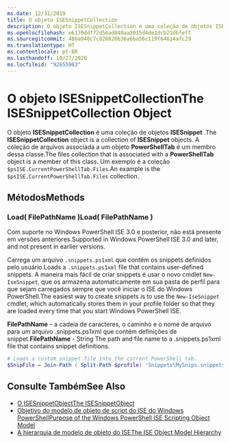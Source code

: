 ```yaml
---
ms.date: 12/31/2019
title: O objeto ISESnippetCollection
description: O objeto ISESnippetCollection é uma coleção de objetos ISESnippet. A coleção de arquivos associada a um objeto PowerShellTab é um membro dessa classe.
ms.openlocfilehash: e6170ddf72d5ead840aa3015d4de1dcb21dbfeff
ms.sourcegitcommit: 488a940c7c828820b36a6ba56c119f64614afc29
ms.translationtype: HT
ms.contentlocale: pt-BR
ms.lasthandoff: 10/27/2020
ms.locfileid: "92655983"
---
```

# <a name="the-isesnippetcollection-object"></a><span data-ttu-id="09577-104">O objeto ISESnippetCollection</span><span class="sxs-lookup"><span data-stu-id="09577-104">The ISESnippetCollection Object</span></span>

<span data-ttu-id="09577-105">O objeto **ISESnippetCollection** é uma coleção de objetos **ISESnippet** .</span><span class="sxs-lookup"><span data-stu-id="09577-105">The **ISESnippetCollection** object is a collection of **ISESnippet** objects.</span></span> <span data-ttu-id="09577-106">A coleção de arquivos associada a um objeto **PowerShellTab** é um membro dessa classe.</span><span class="sxs-lookup"><span data-stu-id="09577-106">The files collection that is associated with a **PowerShellTab** object is a member of this class.</span></span> <span data-ttu-id="09577-107">Um exemplo é a coleção `$psISE.CurrentPowerShellTab.Files`.</span><span class="sxs-lookup"><span data-stu-id="09577-107">An example is the `$psISE.CurrentPowerShellTab.Files` collection.</span></span>

## <a name="methods"></a><span data-ttu-id="09577-108">Métodos</span><span class="sxs-lookup"><span data-stu-id="09577-108">Methods</span></span>

### <a name="load-filepathname-"></a><span data-ttu-id="09577-109">Load\( FilePathName \)</span><span class="sxs-lookup"><span data-stu-id="09577-109">Load\( FilePathName \)</span></span>

<span data-ttu-id="09577-110">Com suporte no Windows PowerShell ISE 3.0 e posterior, não está presente em versões anteriores.</span><span class="sxs-lookup"><span data-stu-id="09577-110">Supported in Windows PowerShell ISE 3.0 and later, and not present in earlier versions.</span></span>

<span data-ttu-id="09577-111">Carrega um arquivo `.snippets.ps1xml` que contém os snippets definidos pelo usuário.</span><span class="sxs-lookup"><span data-stu-id="09577-111">Loads a `.snippets.ps1xml` file that contains user-defined snippets.</span></span> <span data-ttu-id="09577-112">A maneira mais fácil de criar snippets é usar o novo cmdlet `New-IseSnippet`, que os armazena automaticamente em sua pasta de perfil para que sejam carregados sempre que você iniciar o ISE do Windows PowerShell.</span><span class="sxs-lookup"><span data-stu-id="09577-112">The easiest way to create snippets is to use the `New-IseSnippet` cmdlet, which automatically stores them in your profile folder so that they are loaded every time that you start Windows PowerShell ISE.</span></span>

<span data-ttu-id="09577-113">**FilePathName** – a cadeia de caracteres, o caminho e o nome de arquivo para um arquivo .snippets.ps1xml que contém definições de snippet.</span><span class="sxs-lookup"><span data-stu-id="09577-113">**FilePathName** - String The path and file name to a .snippets.ps1xml file that contains snippet definitions.</span></span>

```powershell
# Loads a custom snippet file into the current PowerShell tab.
$SnipFile = Join-Path ( Split-Path $profile) 'Snippets\MySnips.snippets.ps1xml' $psISE.CurrentPowerShellTab.Snippets.Add($SnipPath)
```

## <a name="see-also"></a><span data-ttu-id="09577-114">Consulte Também</span><span class="sxs-lookup"><span data-stu-id="09577-114">See Also</span></span>

- [<span data-ttu-id="09577-115">O ISESnippetObject</span><span class="sxs-lookup"><span data-stu-id="09577-115">The ISESnippetObject</span></span>](The-ISESnippetObject.md)
- [<span data-ttu-id="09577-116">Objetivo do modelo de objeto de script do ISE do Windows PowerShell</span><span class="sxs-lookup"><span data-stu-id="09577-116">Purpose of the Windows PowerShell ISE Scripting Object Model</span></span>](Purpose-of-the-Windows-PowerShell-ISE-Scripting-Object-Model.md)
- [<span data-ttu-id="09577-117">A hierarquia de modelo de objeto do ISE</span><span class="sxs-lookup"><span data-stu-id="09577-117">The ISE Object Model Hierarchy</span></span>](The-ISE-Object-Model-Hierarchy.md)
